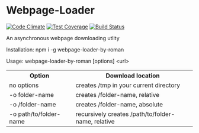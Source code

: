 # Webpage-Loader

[![Code Climate](https://codeclimate.com/github/aenglisc/Webpage-Loader/badges/gpa.svg)](https://codeclimate.com/github/aenglisc/Webpage-Loader)
[![Test Coverage](https://api.codeclimate.com/v1/badges/b00159e51762693b471e/test_coverage)](https://codeclimate.com/github/aenglisc/Webpage-Loader/test_coverage)
[![Build Status](https://travis-ci.org/aenglisc/Webpage-Loader.svg?branch=master)](https://travis-ci.org/aenglisc/Webpage-Loader)

An asynchronous webpage downloading utlity

Installation: npm i -g webpage-loader-by-roman

Usage: webpage-loader-by-roman [options] \<url\>

<table style="width:100%">
  <tr>
    <th>Option</th>
    <th>Download location</th>
  </tr>
  <tr>
    <td>no options</td>
    <td>creates /tmp in your current directory</td>
  </tr>
  <tr>
    <td>-o folder-name</td>
    <td>creates /folder-name, relative</td>
  </tr>
  <tr>
    <td>-o /folder-name</td>
    <td>creates /folder-name, absolute</td>
  </tr>
  <tr>
    <td>-o path/to/folder-name</td>
    <td>recursively creates /path/to/folder-name, relative</td>
  </tr>
</table>
